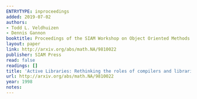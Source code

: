 ```yaml
---
ENTRYTYPE: inproceedings
added: 2019-07-02
authors:
- Todd L. Veldhuizen
- Dennis Gannon
booktitle: Proceedings of the SIAM Workshop on Object Oriented Methods for Inter-operable Scientific and Engineering Computing (OO'98
layout: paper
link: http://arxiv.org/abs/math.NA/9810022
publisher: SIAM Press
read: false
readings: []
title: 'Active Libraries: Rethinking the roles of compilers and libraries'
url: http://arxiv.org/abs/math.NA/9810022
year: 1998
notes:
---
```

